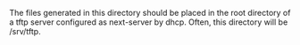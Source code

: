 The files generated in this directory should be placed in the root directory of a tftp server configured as next-server by dhcp. Often, this directory will be /srv/tftp.